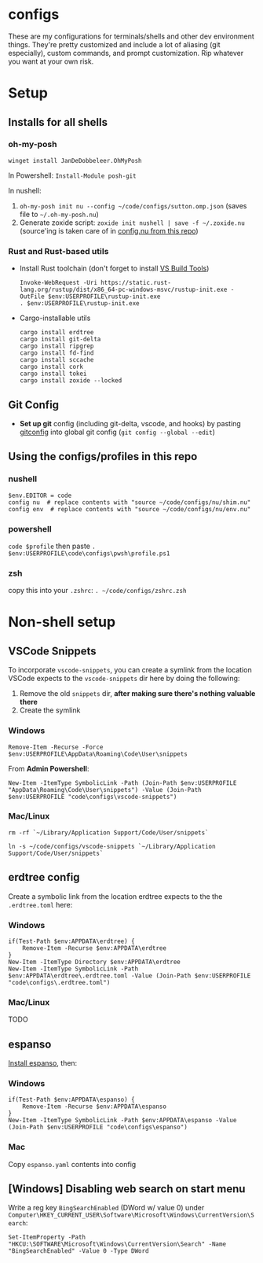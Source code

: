 # configs
These are my configurations for terminals/shells and other dev environment things. They're pretty customized and include a lot of aliasing (git especially), custom commands, and prompt customization. Rip whatever you want at your own risk.

# Setup
## Installs for all shells
### oh-my-posh
```
winget install JanDeDobbeleer.OhMyPosh
```

In Powershell: `Install-Module posh-git`

In nushell:
1. `oh-my-posh init nu --config ~/code/configs/sutton.omp.json` (saves file to `~/.oh-my-posh.nu`)
1. Generate zoxide script: `zoxide init nushell | save -f ~/.zoxide.nu` (source'ing is taken care of in [config.nu from this repo](./nu/config.nu))

### Rust and Rust-based utils
- Install Rust toolchain (don't forget to install [VS Build Tools](https://visualstudio.microsoft.com/))
    ```
    Invoke-WebRequest -Uri https://static.rust-lang.org/rustup/dist/x86_64-pc-windows-msvc/rustup-init.exe -OutFile $env:USERPROFILE\rustup-init.exe
    . $env:USERPROFILE\rustup-init.exe
    ```
- Cargo-installable utils
    ```
    cargo install erdtree
    cargo install git-delta
    cargo install ripgrep
    cargo install fd-find
    cargo install sccache
    cargo install cork
    cargo install tokei
    cargo install zoxide --locked
    ```

## Git Config
- **Set up git** config (including git-delta, vscode, and hooks) by pasting [gitconfig](./gitconfig) into global git config (`git config --global --edit`)

## Using the configs/profiles in this repo
### nushell
```
$env.EDITOR = code
config nu  # replace contents with "source ~/code/configs/nu/shim.nu"
config env  # replace contents with "source ~/code/configs/nu/env.nu"
```

### powershell
`code $profile` then paste `. $env:USERPROFILE\code\configs\pwsh\profile.ps1`

### zsh
copy this into your `.zshrc`: `. ~/code/configs/zshrc.zsh`

# Non-shell setup

## VSCode Snippets
To incorporate `vscode-snippets`, you can create a symlink from the location VSCode expects to the `vscode-snippets` dir here by doing the following:
1. Remove the old `snippets` dir, **after making sure there's nothing valuable there**
2. Create the symlink
### Windows
```
Remove-Item -Recurse -Force $env:USERPROFILE\AppData\Roaming\Code\User\snippets
```
From **Admin Powershell**:
```
New-Item -ItemType SymbolicLink -Path (Join-Path $env:USERPROFILE "AppData\Roaming\Code\User\snippets") -Value (Join-Path $env:USERPROFILE "code\configs\vscode-snippets")
```
### Mac/Linux
```
rm -rf `~/Library/Application Support/Code/User/snippets`
```
```
ln -s ~/code/configs/vscode-snippets `~/Library/Application Support/Code/User/snippets`
```

## erdtree config
Create a symbolic link from the location erdtree expects to the the `.erdtree.toml` here:
### Windows
```
if(Test-Path $env:APPDATA\erdtree) {
    Remove-Item -Recurse $env:APPDATA\erdtree
}
New-Item -ItemType Directory $env:APPDATA\erdtree
New-Item -ItemType SymbolicLink -Path $env:APPDATA\erdtree\.erdtree.toml -Value (Join-Path $env:USERPROFILE "code\configs\.erdtree.toml")
```
### Mac/Linux
TODO


## espanso
[Install espanso](https://espanso.org/install/), then:

### Windows
```
if(Test-Path $env:APPDATA\espanso) {
    Remove-Item -Recurse $env:APPDATA\espanso
}
New-Item -ItemType SymbolicLink -Path $env:APPDATA\espanso -Value (Join-Path $env:USERPROFILE "code\configs\espanso")
```

### Mac
Copy `espanso.yaml` contents into config


## [Windows] Disabling web search on start menu
Write a reg key `BingSearchEnabled` (DWord w/ value 0) under `Computer\HKEY_CURRENT_USER\Software\Microsoft\Windows\CurrentVersion\Search`:

```
Set-ItemProperty -Path "HKCU:\SOFTWARE\Microsoft\Windows\CurrentVersion\Search" -Name "BingSearchEnabled" -Value 0 -Type DWord
```
